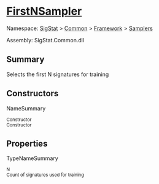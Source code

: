 # [FirstNSampler](./FirstNSampler.md)

Namespace: [SigStat]() > [Common](./../../README.md) > [Framework]() > [Samplers](./README.md)

Assembly: SigStat.Common.dll

## Summary
Selects the first N signatures for training

## Constructors

NameSummary

<sub>Constructor</sub><br><sub>Constructor</sub><br>


## Properties

TypeNameSummary

<sub>N</sub><br><sub>Count of signatures used for training</sub><br><br>


